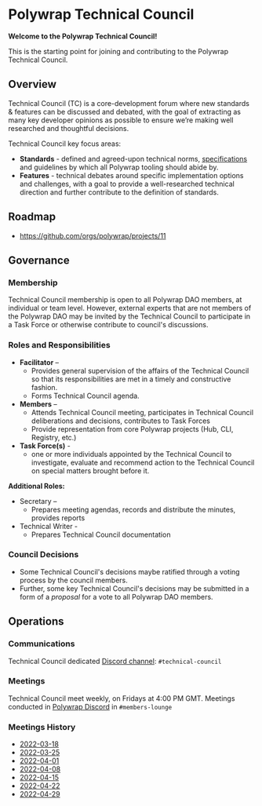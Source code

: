 # Polywrap Technical Council 


**Welcome to the Polywrap Technical Council!**

This is the starting point for joining and contributing to the Polywrap Technical Council. 


## Overview
Technical Council (TC) is a core-development forum where new standards & features can be discussed and debated, with the goal of extracting as many key developer opinions as possible to ensure we’re making well researched and thoughtful decisions. 

Technical Council key focus areas:

- **Standards** - defined and agreed-upon technical norms, [specifications](https://github.com/polywrap/specification) and guidelines by which all Polywrap tooling should abide by. 
- **Features** - technical debates around specific implementation options and challenges, with a goal to provide a well-researched technical direction and further contribute to the definition of standards.  

## Roadmap
* https://github.com/orgs/polywrap/projects/11

## Governance 

### Membership 
Technical Council membership is open to all Polywrap DAO members, at individual or team level. However, external experts that are not members of the Polywrap DAO may be invited by the Technical Council to participate in a Task Force or otherwise contribute to council's discussions. 

### Roles and Responsibilities 

* **Facilitator** –
    * Provides general supervision of the affairs of the Technical Council so that its responsibilities are met in a timely and constructive fashion.
    * Forms Technical Council agenda.
* **Members** –
    * Attends Technical Council meeting, participates in Technical Council deliberations and decisions, contributes to Task Forces 
    * Provide representation from core Polywrap projects (Hub, CLI, Registry, etc.) 
* **Task Force(s)** - 
    * one or more individuals appointed by the Technical Council to investigate, evaluate and recommend action to the Technical Council on special matters brought before it.


**Additional Roles:**
* Secretary –
    * Prepares meeting agendas, records and distribute the minutes, provides reports 
* Technical Writer - 
    * Prepares Technical Council documentation

### Council Decisions
* Some Technical Council's decisions maybe ratified through a voting process by the council members. 
* Further, some key Technical Council's decisions may be submitted in a form of a *proposal* for a vote to all Polywrap DAO members.

## Operations

### Communications
Technical Council dedicated [Discord channel](https://discord.gg/Ntavqc8g): `#technical-council`

### Meetings  
Technical Council meet weekly, on Fridays at 4:00 PM GMT. Meetings conducted in [Polywrap Discord](https://discord.com/invite/h3TcGatc) in `#members-lounge`

### Meetings History


* [2022-03-18](meetings/2022-03-18.md)
* [2022-03-25](meetings/2022-03-25.md)
* [2022-04-01](meetings/2022-04-01.md)
* [2022-04-08](meetings/2022-04-08.md)
* [2022-04-15](meetings/2022-04-15.md)
* [2022-04-22](meetings/2022-04-22.md)
* [2022-04-29](meetings/2022-04-29.md)










